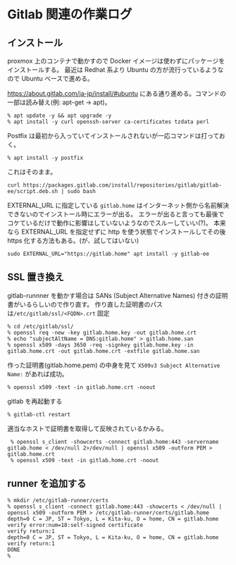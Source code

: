 # Gitlab 関連の作業ログ

## インストール

proxmox 上のコンテナで動かすので Docker イメージは使わずにパッケージをインストールする。
最近は Redhat 系より Ubuntu の方が流行っているようなので Ubuntu ベースで進める。

https://about.gitlab.com/ja-jp/install/#ubuntu にある通り進める。コマンドの一部は読み替え(例: apt-get -> apt)。

```
% apt update -y && apt upgrade -y
% apt install -y curl openssh-server ca-certificates tzdata perl
```

Postfix は最初から入っていてインストールされないが一応コマンドは打っておく。

```
% apt install -y postfix
```

これはそのまま。

```
curl https://packages.gitlab.com/install/repositories/gitlab/gitlab-ee/script.deb.sh | sudo bash
```

EXTERNAL_URL に指定している `gitlab.home` はインターネット側から名前解決できないのでインストール時にエラーが出る。
エラーが出ると言っても最後でコケているだけで動作に影響はしていないようなのでスルーしていい(?)。
本来なら EXTERNAL_URL を指定せずに http を使う状態でインストールしてその後 https 化する方法もある。(が、試してはいない)

```
sudo EXTERNAL_URL="https://gitlab.home" apt install -y gitlab-ee
```

## SSL 置き換え

gitlab-runnner を動かす場合は SANs (Subject Alternative Names) 付きの証明書がいるらしいので作り直す。
作り直した証明書のパスは`/etc/gitlab/ssl/<FQDN>.crt` 固定

```
% cd /etc/gitlab/ssl/
% openssl req -new -key gitlab.home.key -out gitlab.home.crt
% echo "subjectAltName = DNS:gitlab.home" > gitlab.home.san
% openssl x509 -days 3650 -req -signkey gitlab.home.key -in gitlab.home.crt -out gitlab.home.crt -extfile gitlab.home.san
```

作った証明書(gitlab.home.pem) の中身を見て `X509v3 Subject Alternative Name:` があれば成功。

```
% openssl x509 -text -in gitlab.home.crt -noout
```

gitlab を再起動する

```
% gitlab-ctl restart
```

適当なホストで証明書を取得して反映されているかみる。
```
 % openssl s_client -showcerts -connect gitlab.home:443 -servername gitlab.home < /dev/null 2>/dev/null | openssl x509 -outform PEM > gitlab.home.crt
 % openssl x509 -text -in gitlab.home.crt -noout
```

## runner を追加する

```
% mkdir /etc/gitlab-runner/certs
% openssl s_client -connect gitlab.home:443 -showcerts < /dev/null | openssl x509 -outform PEM > /etc/gitlab-runner/certs/gitlab.home
depth=0 C = JP, ST = Tokyo, L = Kita-ku, O = home, CN = gitlab.home
verify error:num=18:self-signed certificate
verify return:1
depth=0 C = JP, ST = Tokyo, L = Kita-ku, O = home, CN = gitlab.home
verify return:1
DONE
% 
```